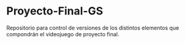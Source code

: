 # Proyecto-Final-GS
Repositorio para control de versiones de los distintos elementos que compondrán el videojuego de proyecto final.
